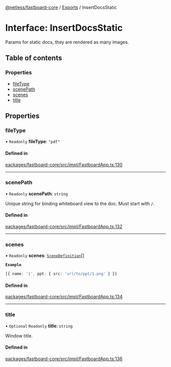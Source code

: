 [@netless/fastboard-core](../README.md) / [Exports](../modules.md) / InsertDocsStatic

# Interface: InsertDocsStatic

Params for static docs, they are rendered as many images.

## Table of contents

### Properties

- [fileType](InsertDocsStatic.md#filetype)
- [scenePath](InsertDocsStatic.md#scenepath)
- [scenes](InsertDocsStatic.md#scenes)
- [title](InsertDocsStatic.md#title)

## Properties

### fileType

• `Readonly` **fileType**: ``"pdf"``

#### Defined in

[packages/fastboard-core/src/impl/FastboardApp.ts:130](https://github.com/netless-io/fastboard/blob/1326312/packages/fastboard-core/src/impl/FastboardApp.ts#L130)

___

### scenePath

• `Readonly` **scenePath**: `string`

Unique string for binding whiteboard view to the doc. Must start with `/`.

#### Defined in

[packages/fastboard-core/src/impl/FastboardApp.ts:132](https://github.com/netless-io/fastboard/blob/1326312/packages/fastboard-core/src/impl/FastboardApp.ts#L132)

___

### scenes

• `Readonly` **scenes**: [`SceneDefinition`](../modules.md#scenedefinition)[]

**`Example`**

```ts
[{ name: '1', ppt: { src: 'url/to/ppt/1.png' } }]
```

#### Defined in

[packages/fastboard-core/src/impl/FastboardApp.ts:134](https://github.com/netless-io/fastboard/blob/1326312/packages/fastboard-core/src/impl/FastboardApp.ts#L134)

___

### title

• `Optional` `Readonly` **title**: `string`

Window title.

#### Defined in

[packages/fastboard-core/src/impl/FastboardApp.ts:136](https://github.com/netless-io/fastboard/blob/1326312/packages/fastboard-core/src/impl/FastboardApp.ts#L136)
